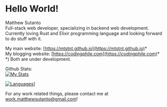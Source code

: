 # Hello World!
Matthew Sutanto  
Full-stack web developer, specializing in backend web development.
Currently loving Rust and Elixir programming language and looking forward to do stuff with it.

My main website: [https://mtstnt.github.io](https://mtstnt.github.io)*  
My blogging website: [https://codingphile.com](https://codingphile.com)*  
*) Both are under development.  

Github Stats:  
[![My Stats](https://github-readme-stats.vercel.app/api?username=mtstnt&show_icons=true&theme=radical&count_private=true)](https://github.com/anuraghazra/github-readme-stats)

[![Languages](https://github-readme-stats.vercel.app/api/top-langs/?username=mtstnt&show_icons=true&theme=radical&count_private=true&layout=compact)](https://github.com/anuraghazra/github-readme-stats)]

For any work related things, please contact me at [work.matthewsutanto@gmail.com](mailto:work.matthewsutanto@gmail.com)!
